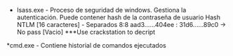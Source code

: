 * lsass.exe - Proceso de seguridad de windows. Gestiona la autenticación. Puede contener hash de la contraseña de usuario
Hash NTLM [16 caracteres] - Separados 8:8
aad3......404ee : 31d6......89c0 -> No pass [Vacio]
***Use crackstation to decript

*cmd.exe - Contiene historial de comandos ejecutados

